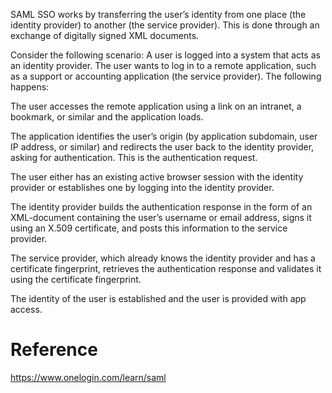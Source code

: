 SAML SSO works by transferring the user’s identity from one place (the identity provider) to another (the service provider). This is done through an exchange of digitally signed XML documents.

Consider the following scenario: A user is logged into a system that acts as an identity provider. The user wants to log in to a remote application, such as a support or accounting application (the service provider). The following happens:

The user accesses the remote application using a link on an intranet, a bookmark, or similar and the application loads.

The application identifies the user’s origin (by application subdomain, user IP address, or similar) and redirects the user back to the identity provider, asking for authentication. This is the authentication request.

The user either has an existing active browser session with the identity provider or establishes one by logging into the identity provider.

The identity provider builds the authentication response in the form of an XML-document containing the user’s username or email address, signs it using an X.509 certificate, and posts this information to the service provider.

The service provider, which already knows the identity provider and has a certificate fingerprint, retrieves the authentication response and validates it using the certificate fingerprint.

The identity of the user is established and the user is provided with app access.


# Reference 
https://www.onelogin.com/learn/saml 
